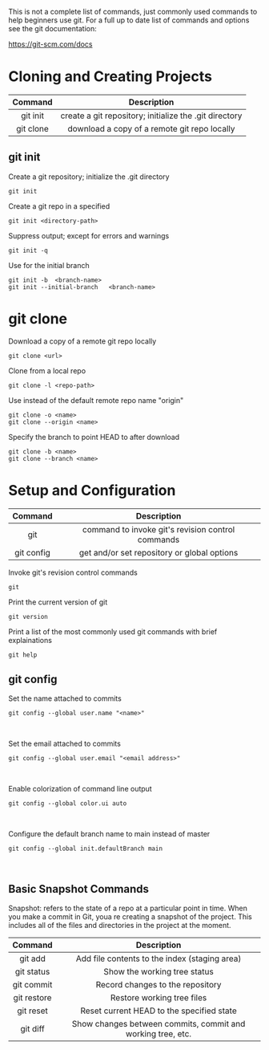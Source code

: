 This is not a complete list of commands, just commonly used commands to help beginners use git. 
For a full up to date list of commands and options see the git documentation: 

https://git-scm.com/docs

# Cloning and Creating Projects
|Command|Description|
|:-:|:-:|
|git init| create a git repository; initialize the .git directory|
|git clone| download a copy of a remote git repo locally|


## git init
Create a git repository; initialize the .git directory
```
git init
```
Create a git repo in a specified <directory-path>
```
git init <directory-path>
```

Suppress output; except for errors and warnings
```
git init -q 
```

Use <branch-name> for the initial branch
```
git init -b  <branch-name>              
git init --initial-branch   <branch-name>
```



# git clone
Download a copy of a remote git repo locally
```
git clone <url>
```

Clone from a local repo
```
git clone -l <repo-path>
```

Use <name> instead of the default remote repo name "origin"
```
git clone -o <name>
git clone --origin <name>
```

Specify the branch <name> to point HEAD to after download
```
git clone -b <name>
git clone --branch <name>
```

# Setup and Configuration

|Command|Description|
|:-:|:-:|
|git|command to invoke git's revision control commands|
|git config|get and/or set repository or global options|

Invoke git's revision control commands
```
git
```

Print the current version of git
```
git version
```

Print a list of the most commonly used git commands with brief explainations
```
git help
```

## git config

Set the name attached to commits
```
git config --global user.name "<name>"
```

<br>

Set the email attached to commits
```
git config --global user.email "<email address>"
```

<br>

Enable colorization of command line output
```
git config --global color.ui auto
```

<br>

Configure the default branch name to main instead of master
```
git config --global init.defaultBranch main
```

<br>

## Basic Snapshot Commands
Snapshot: refers to the state of a repo at a particular point in time. When you make a commit in Git, youa re creating a snapshot of the project. This includes all of the files and directories in the project at the moment. 


|Command|Description|
|:-:|:-:|
|git add|Add file contents to the index (staging area)          |
|git status| Show the working tree status                           |
|git commit| Record changes to the repository                       |
|git restore| Restore working tree files                             |
|git reset| Reset current HEAD to the specified state              |
|git diff| Show changes between commits, commit and working tree, etc. |


